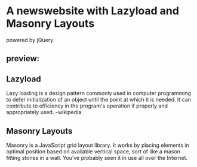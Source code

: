 
# A newswebsite with Lazyload and Masonry Layouts
powered by jQuery

## preview: 

## Lazyload
Lazy loading is a design pattern commonly used in computer programming to defer initialization of an object until the point at which it is needed. It can contribute to efficiency in the program's operation if properly and appropriately used. -wikipedia

## Masonry Layouts
Masonry is a JavaScript grid layout library. It works by placing elements in optimal position based on available vertical space, sort of like a mason fitting stones in a wall. You’ve probably seen it in use all over the Internet.
